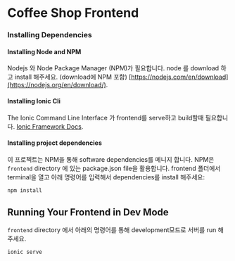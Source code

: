 # Coffee Shop Frontend

### Installing Dependencies

#### Installing Node and NPM

Nodejs 와 Node Package Manager (NPM)가 필요합니다. node 를 download 하고 install 해주세요. (download에 NPM 포함) [https://nodejs.com/en/download](https://nodejs.org/en/download/).

#### Installing Ionic Cli

The Ionic Command Line Interface 가 frontend를 serve하고 build할때 필요합니다. [Ionic Framework Docs](https://ionicframework.com/docs/installation/cli).

#### Installing project dependencies

이 프로젝트는 NPM을 통해 software dependencies를 메니지 합니다. 
NPM은 `frontend` directory 에 있는 package.json file을 활용합니다. 
frontend 폴더에서 terminal을 열고 아래 명령어를 입력해서 dependencies를 install 해주세요:


```bash
npm install
```

## Running Your Frontend in Dev Mode

`frontend` directory 에서 아래의 명령어를 통해 development모드로 서버를 run 해주세요.

```bash
ionic serve
```